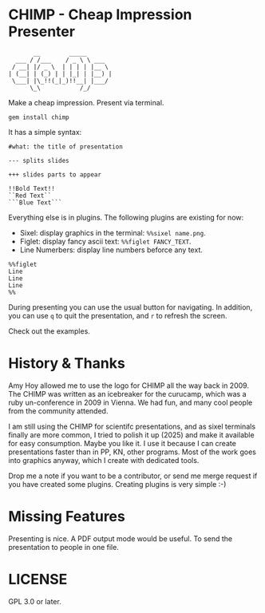 CHIMP - Cheap Impression Presenter
==================================

           __        _____
      ___ / /___    / _ \ \ ___
     / __| |/ _ \  | | | | |__ \
    | (__| | (_) | | |_| | |__) |
     \___| |\_!!(_|_)!!__| |___/
          \_\           /_/

Make a cheap impression. Present via terminal.

```gem install chimp``` 

It has a simple syntax:

    #what: the title of presentation

    --- splits slides

    +++ slides parts to appear

    !!Bold Text!!
    ``Red Text``
    ```Blue Text```

Everything else is in plugins. The following plugins are existing for now:

* Sixel: display graphics in the terminal: ``%%sixel name.png``.
* Figlet: display fancy ascii text: ``%%figlet FANCY_TEXT``.
* Line Numerbers: display line numbers beforce any text.
```text
%%figlet
Line
Line
Line
%%
```

During presenting you can use the usual button for navigating. In addition, you
can use ``q`` to quit the presentation, and ``r`` to refresh the screen.

Check out the examples.

History & Thanks
================

Amy Hoy allowed me to use the logo for CHIMP all the way back in 2009. The
CHIMP was written as an icebreaker for the curucamp, which was a ruby
un-conference in 2009 in Vienna. We had fun, and many cool people from the
community attended.

I am still using the CHIMP for scientifc presentations, and as sixel terminals
finally are more common, I tried to polish it up (2025) and make it available
for easy consumption. Maybe you like it. I use it because I can create
presentations faster than in PP, KN, other programs. Most of the work goes
into graphics anyway, which I create with dedicated tools.

Drop me a note if you want to be a contributor, or send me merge request if you
have created some plugins. Creating plugins is very simple :-)

Missing Features
================

Presenting is nice. A PDF output mode would be useful. To send the presentation
to people in one file.

LICENSE
=======

GPL 3.0 or later.
